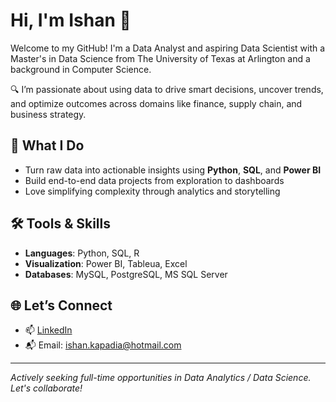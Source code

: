 # Hi, I'm Ishan 👋

Welcome to my GitHub! I'm a Data Analyst and aspiring Data Scientist with a Master's in Data Science from The University of Texas at Arlington and a background in Computer Science.

🔍 I’m passionate about using data to drive smart decisions, uncover trends, and optimize outcomes across domains like finance, supply chain, and business strategy.

## 🚀 What I Do
- Turn raw data into actionable insights using **Python**, **SQL**, and **Power BI**
- Build end-to-end data projects from exploration to dashboards
- Love simplifying complexity through analytics and storytelling

## 🛠 Tools & Skills
- **Languages**: Python, SQL, R
- **Visualization**: Power BI, Tableua, Excel
- **Databases**: MySQL, PostgreSQL, MS SQL Server

## 🌐 Let’s Connect
- 📫 [LinkedIn](https://www.linkedin.com/in/imkapadia/)
- 📬 Email: ishan.kapadia@hotmail.com

---

_Actively seeking full-time opportunities in Data Analytics / Data Science. Let's collaborate!_


